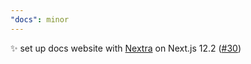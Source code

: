 ```yaml
---
"docs": minor
---
```


:sparkles: set up docs website with [Nextra](https://nextra.vercel.app/) on Next.js 12.2 ([#30](https://github.com/nibtime/next-safe-middleware/issues/30))
